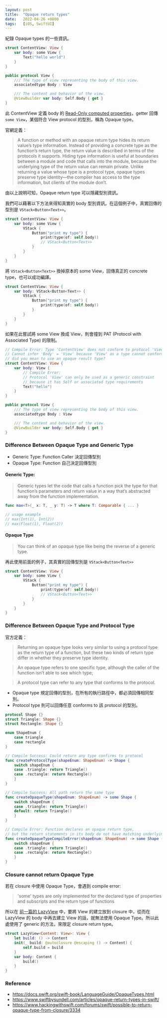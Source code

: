 ```yaml
---
layout: post
title:  "Opaque return types"
date:   2022-04-26 +0800
tags:   [iOS, SwiftUI]
---
```


紀錄 Opaque types 的一些資訊。

```swift
struct ContentView: View {
    var body: some View {
        Text("hello world")
    }
}
```
```swift
public protocol View {
    /// The type of view representing the body of this view.
    associatedtype Body : View

    /// The content and behavior of the view.
    @ViewBuilder var body: Self.Body { get }
}
```

此 ContentView 定義 body 的 [Read-Only computed properties](https://docs.swift.org/swift-book/LanguageGuide/Properties.html)，getter 回傳 `some View`，某個符合 View protocol 的型別，稱為 Opaque type。

官網定義：
> A function or method with an opaque return type hides its return value’s type information. Instead of providing a concrete type as the function’s return type, the return value is described in terms of the protocols it supports. Hiding type information is useful at boundaries between a module and code that calls into the module, because the underlying type of the return value can remain private. Unlike returning a value whose type is a protocol type, opaque types preserve type identity—the compiler has access to the type information, but clients of the module don’t.

由以上說明可知，Opaque return type 可以隱藏型別資訊。

我們可以藉著以下方法來得知真實的 body 型別資訊。在這個例子中，真實回傳的型別是 `VStack<Button<Text>>`。
```swift
struct ContentView: View {
    var body: some View {
        VStack {
            Button("print my type") {
                print(type(of: self.body))
                // VStack<Button<Text>>
            }
        }
    }
}
```

<!--more-->

將 `VStack<Button<Text>>` 換掉原本的 some View，回傳真正的 concrete type，也可以成功編譯。
```swift
struct ContentView: View {
    var body: VStack<Button<Text>> {
        VStack {
            Button("print my type") {
                print(type(of: self.body))
            }
        }
    }
}
```

如果在此嘗試將 some View 換成 View，則會撞到 PAT (Protocol with Associated Type) 的限制。
```swift
// Compile Error: Type 'ContentView' does not conform to protocol 'View'
// Cannot infer 'Body' = 'View' because 'View' as a type cannot conform to protocols;
// did you mean to use an opaque result type?
struct ContentView: View {
    var body: View {
        // Compile Error: 
        // Protocol 'View' can only be used as a generic constraint 
        // because it has Self or associated type requirements
        Text("hello")
    }
}
```
```swift
public protocol View {
    /// The type of view representing the body of this view.
    associatedtype Body : View

    /// The content and behavior of the view.
    @ViewBuilder var body: Self.Body { get }
}
```

### Difference Between Opaque Type and Generic Type
- Generic Type: Function Caller 決定回傳型別
- Opaque Type: Function 自己決定回傳型別

#### Generic Type:
> Generic types let the code that calls a function pick the type for that function’s parameters and return value in a way that’s abstracted away from the function implementation.

```swift
func max<T>(_ x: T, _ y: T) -> T where T: Comparable { ... }

// usage example
// max(Int(1), Int(2))
// max(Float(1), Float(2))
```

#### Opaque Type
> You can think of an opaque type like being the reverse of a generic type. 

再此使用前面的例子，其真實的回傳型別是 `VStack<Button<Text>>`
```swift
struct ContentView: View {
    var body: some View {
        VStack {
            Button("print my type") {
                print(type(of: self.body))
                // VStack<Button<Text>>
            }
        }
    }
}
```

### Difference Between Opaque Type and Protocol Type
官方定義：
> Returning an opaque type looks very similar to using a protocol type as the return type of a function, but these two kinds of return type differ in whether they preserve type identity. 

> An opaque type refers to one specific type, although the caller of the function isn’t able to see which type; 

> A protocol type can refer to any type that conforms to the protocol.

- Opaque type 規定回傳的型別，在所有的執行路徑中，都必須回傳相同型別。
- Protocol type 則可以回傳任意 conforms to 該 protocol 的型別。

```swift
protocol Shape {}
struct Triangle: Shape {}
struct Rectangle: Shape {}

enum ShapeEnum {
    case triangle
    case rectangle
}

// Compile Success: Could return any type confirms to protocol
func createProtocolType(shapeEnum: ShapeEnum) -> Shape {
    switch shapeEnum {
    case .triangle: return Triangle()
    case .rectangle: return Rectangle()
    }
}

// Compile Success: All path return the same type
func createOpaqueType(shapeEnum: ShapeEnum) -> some Shape {
    switch shapeEnum {
    case .triangle: return Triangle()
    default: return Triangle()
    }
}

// Compile Error: Function declares an opaque return type, 
// but the return statements in its body do not have matching underlying types
func createOpaqueTypeCompileError(shapeEnum: ShapeEnum) -> some Shape {
    switch shapeEnum {
    case .triangle: return Triangle()
    case .rectangle: return Rectangle()
    }
}
```

### Closure cannot return Opaque Type
若在 closure 中使用 Opaque Type，會遇到 compile error: 
> 'some' types are only implemented for the declared type of properties and subscripts and the return type of functions

所以在 [前一篇的 LazyView](../SwiftUI-NavigationLink-lazy-loading/) 中，要將 View 的建立放到 closure 中，從而在 LazyView 的 body 中再去建立 View 的話，就無法使用 Opaque Type。所以此處使用了 generic 的方法，來限定 closure return type。

```swift
struct LazyView<Content: View>: View {
    let build: () -> Content
    init(_ build: @autoclosure @escaping () -> Content) {
        self.build = build
    }
    var body: Content {
        build()
    }
}
```

### Reference
- <https://docs.swift.org/swift-book/LanguageGuide/OpaqueTypes.html>
- <https://www.swiftbysundell.com/articles/opaque-return-types-in-swift/>
- <https://www.hackingwithswift.com/forums/swift/possible-to-return-opaque-type-from-closure/3334>

